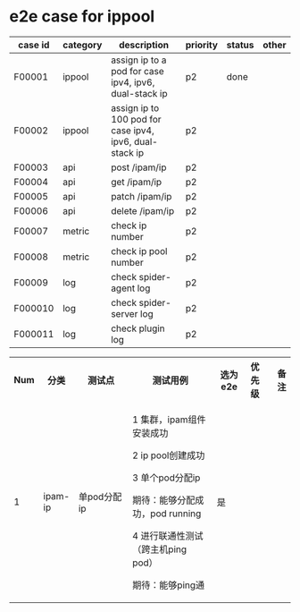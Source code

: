 # e2e case for ippool

| case id | category  | description                                             | priority | status | other |
|---------|-----------|---------------------------------------------------------|----------|--------|-------|
| F00001  | ippool | assign ip to a pod for case ipv4, ipv6, dual-stack ip   | p2       | done   |       |
| F00002  | ippool | assign ip to 100 pod for case ipv4, ipv6, dual-stack ip   | p2       |       |       |
| F00003  | api | post /ipam/ip   | p2       |       |       |
| F00004  | api | get /ipam/ip   | p2       |       |       |
| F00005  | api | patch /ipam/ip   | p2       |       |       |
| F00006  | api | delete /ipam/ip   | p2       |       |       |
| F00007  | metric | check ip number    | p2       |       |       |
| F00008  | metric | check ip pool number   | p2       |       |       |
| F00009  | log | check spider-agent log   | p2       |       |       |
| F000010  | log | check spider-server log   | p2       |       |       |
| F000011  | log | check plugin log   | p2       |       |       |


<table class="relative-table wrapped confluenceTable"><colgroup><col style="width: 6.90782%;" /><col style="width: 8.29046%;" /><col style="width: 24.2051%;" /><col style="width: 37.567%;" /><col style="width: 13.4173%;" /><col style="width: 4.93391%;" /><col /><col style="width: 4.67846%;" /></colgroup><tbody><tr><th class="confluenceTh" style="width: 4.16667%;">Num</th><th class="confluenceTh" style="width: 5.92105%;">分类</th><th class="confluenceTh" style="width: 17.617%;">测试点</th><th class="confluenceTh" style="width: 31.7251%;">测试用例</th><th class="confluenceTh" style="width: 11.3304%;">选为e2e</th><th class="confluenceTh" style="width: 4.16667%;">优先级</th><th class="confluenceTh" colspan="1"><br /></th><th class="confluenceTh" style="width: 3.87427%;">备注</th></tr><tr><td class="confluenceTd" colspan="1">1</td><td class="confluenceTd" colspan="1">ipam-ip</td><td class="confluenceTd" colspan="1">单pod分配ip</td><td class="confluenceTd" colspan="1"><p>1 集群，ipam组件安装成功</p><p>2 ip pool创建成功</p><p>3 单个pod分配ip</p><p>期待：能够分配成功，pod running</p><p>4 进行联通性测试（跨主机ping pod）</p><p>期待：能够ping通</p></td><td class="confluenceTd" colspan="1">是</td><td class="confluenceTd" colspan="1"><br /></td><td class="confluenceTd" colspan="1"><br /></td><td class="confluenceTd" colspan="1"><br /></td></tr></tbody></table>

